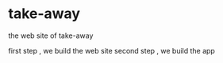 # take-away
the web site of take-away

first step , we build the web site
second step , we build the app
